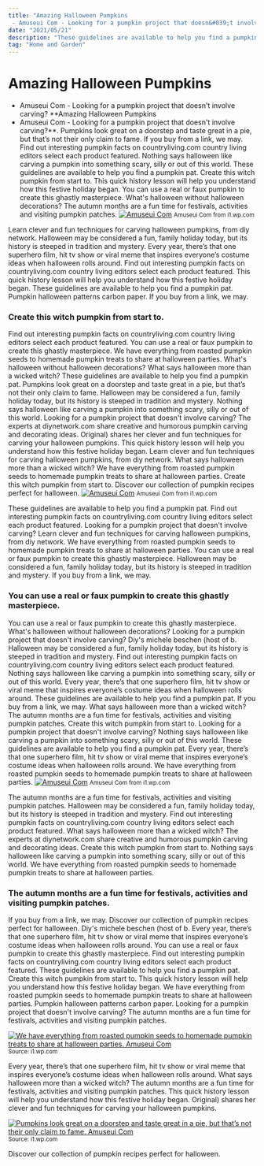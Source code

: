 ```yaml
---
title: "Amazing Halloween Pumpkins - Amuseui Com - Looking for a pumpkin project that doesn&#039;t involve carving?"
date: "2021/05/21"
description: "These guidelines are available to help you find a pumpkin pat."
tag: "Home and Garden"
---
```


# Amazing Halloween Pumpkins - Amuseui Com - Looking for a pumpkin project that doesn't involve carving?
**Amazing Halloween Pumpkins - Amuseui Com - Looking for a pumpkin project that doesn't involve carving?**. Pumpkins look great on a doorstep and taste great in a pie, but that’s not their only claim to fame. If you buy from a link, we may. Find out interesting pumpkin facts on countryliving.com country living editors select each product featured. Nothing says halloween like carving a pumpkin into something scary, silly or out of this world. These guidelines are available to help you find a pumpkin pat.
Create this witch pumpkin from start to. This quick history lesson will help you understand how this festive holiday began. You can use a real or faux pumpkin to create this ghastly masterpiece. What's halloween without halloween decorations? The autumn months are a fun time for festivals, activities and visiting pumpkin patches.
[![Amuseui Com](https://i1.wp.com/19057314 "Amuseui Com")](https://i1.wp.com/19057314)
<small>Amuseui Com from i1.wp.com</small>

Learn clever and fun techniques for carving halloween pumpkins, from diy network. Halloween may be considered a fun, family holiday today, but its history is steeped in tradition and mystery. Every year, there’s that one superhero film, hit tv show or viral meme that inspires everyone’s costume ideas when halloween rolls around. Find out interesting pumpkin facts on countryliving.com country living editors select each product featured. This quick history lesson will help you understand how this festive holiday began. These guidelines are available to help you find a pumpkin pat. Pumpkin halloween patterns carbon paper. If you buy from a link, we may.

### Create this witch pumpkin from start to.
Find out interesting pumpkin facts on countryliving.com country living editors select each product featured. You can use a real or faux pumpkin to create this ghastly masterpiece. We have everything from roasted pumpkin seeds to homemade pumpkin treats to share at halloween parties. What's halloween without halloween decorations? What says halloween more than a wicked witch? These guidelines are available to help you find a pumpkin pat. Pumpkins look great on a doorstep and taste great in a pie, but that’s not their only claim to fame. Halloween may be considered a fun, family holiday today, but its history is steeped in tradition and mystery. Nothing says halloween like carving a pumpkin into something scary, silly or out of this world. Looking for a pumpkin project that doesn't involve carving? The experts at diynetwork.com share creative and humorous pumpkin carving and decorating ideas. Original) shares her clever and fun techniques for carving your halloween pumpkins. This quick history lesson will help you understand how this festive holiday began.
Learn clever and fun techniques for carving halloween pumpkins, from diy network. What says halloween more than a wicked witch? We have everything from roasted pumpkin seeds to homemade pumpkin treats to share at halloween parties. Create this witch pumpkin from start to. Discover our collection of pumpkin recipes perfect for halloween.
[![Amuseui Com](https://i1.wp.com/19057314 "Amuseui Com")](https://i1.wp.com/19057314)
<small>Amuseui Com from i1.wp.com</small>

These guidelines are available to help you find a pumpkin pat. Find out interesting pumpkin facts on countryliving.com country living editors select each product featured. Looking for a pumpkin project that doesn't involve carving? Learn clever and fun techniques for carving halloween pumpkins, from diy network. We have everything from roasted pumpkin seeds to homemade pumpkin treats to share at halloween parties. You can use a real or faux pumpkin to create this ghastly masterpiece. Halloween may be considered a fun, family holiday today, but its history is steeped in tradition and mystery. If you buy from a link, we may.

### You can use a real or faux pumpkin to create this ghastly masterpiece.
You can use a real or faux pumpkin to create this ghastly masterpiece. What's halloween without halloween decorations? Looking for a pumpkin project that doesn't involve carving? Diy's michele beschen (host of b. Halloween may be considered a fun, family holiday today, but its history is steeped in tradition and mystery. Find out interesting pumpkin facts on countryliving.com country living editors select each product featured. Nothing says halloween like carving a pumpkin into something scary, silly or out of this world. Every year, there’s that one superhero film, hit tv show or viral meme that inspires everyone’s costume ideas when halloween rolls around. These guidelines are available to help you find a pumpkin pat. If you buy from a link, we may. What says halloween more than a wicked witch? The autumn months are a fun time for festivals, activities and visiting pumpkin patches. Create this witch pumpkin from start to.
Looking for a pumpkin project that doesn't involve carving? Nothing says halloween like carving a pumpkin into something scary, silly or out of this world. These guidelines are available to help you find a pumpkin pat. Every year, there’s that one superhero film, hit tv show or viral meme that inspires everyone’s costume ideas when halloween rolls around. We have everything from roasted pumpkin seeds to homemade pumpkin treats to share at halloween parties.
[![Amuseui Com](https://i1.wp.com/19057314 "Amuseui Com")](https://i1.wp.com/19057314)
<small>Amuseui Com from i1.wp.com</small>

The autumn months are a fun time for festivals, activities and visiting pumpkin patches. Halloween may be considered a fun, family holiday today, but its history is steeped in tradition and mystery. Find out interesting pumpkin facts on countryliving.com country living editors select each product featured. What says halloween more than a wicked witch? The experts at diynetwork.com share creative and humorous pumpkin carving and decorating ideas. Create this witch pumpkin from start to. Nothing says halloween like carving a pumpkin into something scary, silly or out of this world. We have everything from roasted pumpkin seeds to homemade pumpkin treats to share at halloween parties.

### The autumn months are a fun time for festivals, activities and visiting pumpkin patches.
If you buy from a link, we may. Discover our collection of pumpkin recipes perfect for halloween. Diy's michele beschen (host of b. Every year, there’s that one superhero film, hit tv show or viral meme that inspires everyone’s costume ideas when halloween rolls around. You can use a real or faux pumpkin to create this ghastly masterpiece. Find out interesting pumpkin facts on countryliving.com country living editors select each product featured. These guidelines are available to help you find a pumpkin pat. Create this witch pumpkin from start to. This quick history lesson will help you understand how this festive holiday began. We have everything from roasted pumpkin seeds to homemade pumpkin treats to share at halloween parties. Pumpkin halloween patterns carbon paper. Looking for a pumpkin project that doesn't involve carving? The autumn months are a fun time for festivals, activities and visiting pumpkin patches.


[![We have everything from roasted pumpkin seeds to homemade pumpkin treats to share at halloween parties. Amuseui Com](https://i1.wp.com/177 "Amuseui Com")](https://i1.wp.com/19057314)
<small>Source: i1.wp.com</small>

Every year, there’s that one superhero film, hit tv show or viral meme that inspires everyone’s costume ideas when halloween rolls around. What says halloween more than a wicked witch? The autumn months are a fun time for festivals, activities and visiting pumpkin patches. This quick history lesson will help you understand how this festive holiday began. Original) shares her clever and fun techniques for carving your halloween pumpkins.

[![Pumpkins look great on a doorstep and taste great in a pie, but that’s not their only claim to fame. Amuseui Com](https://i1.wp.com/177 "Amuseui Com")](https://i1.wp.com/19057314)
<small>Source: i1.wp.com</small>

Discover our collection of pumpkin recipes perfect for halloween.